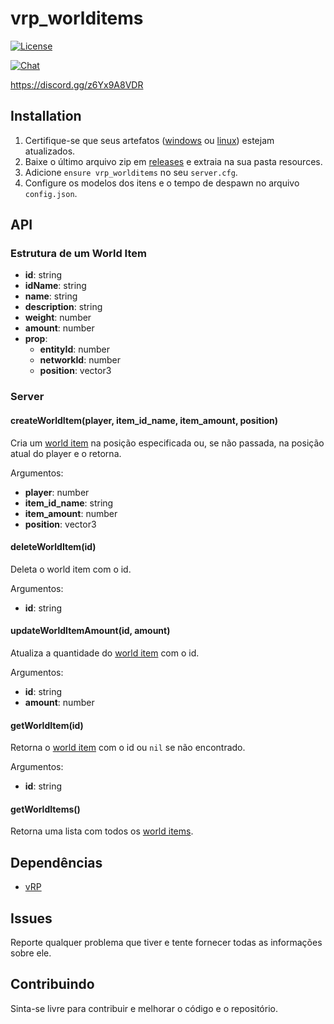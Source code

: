 # vrp_worlditems

<p>
    <a href="https://github.com/jaimeadf/vrp_worlditems/blob/main/LICENSE">
        <img src="https://img.shields.io/badge/License-MIT-blue.svg" alt="License">
    </a>
</p>

<p>
    <a href="https://discord.gg/z6Yx9A8VDR">
        <img src="https://discordapp.com/api/guilds/514185816315265068/widget.png?style=banner2" alt="Chat">
    </a>
</p>

https://discord.gg/z6Yx9A8VDR

## Installation

1. Certifique-se que seus artefatos ([windows](https://runtime.fivem.net/artifacts/fivem/build_server_windows/master) ou [linux](https://runtime.fivem.net/artifacts/fivem/build_proot_linux/master)) estejam atualizados.
2. Baixe o último arquivo zip em [releases](https://github.com/jaimeadf/vrp_worlditems/releases) e extraia na sua pasta resources.
3. Adicione `ensure vrp_worlditems` no seu `server.cfg`.
4. Configure os modelos dos itens e o tempo de despawn no arquivo `config.json`.

## API

### Estrutura de um World Item
* **id**: string
* **idName**: string
* **name**: string
* **description**: string
* **weight**: number
* **amount**: number
* **prop**:
    * **entityId**: number
    * **networkId**: number
    * **position**: vector3

### Server

#### createWorldItem(player, item_id_name, item_amount, position)
Cria um [world item](#estrutura-de-um-world-item) na posição especificada ou, se não passada, na posição atual do player e o retorna.

Argumentos:
* **player**: number
* **item_id_name**: string
* **item_amount**: number
* **position**: vector3

#### deleteWorldItem(id)
Deleta o world item com o id.

Argumentos:
* **id**: string

#### updateWorldItemAmount(id, amount)
Atualiza a quantidade do [world item](#estrutura-de-um-world-item) com o id.

Argumentos:
* **id**: string
* **amount**: number

#### getWorldItem(id)
Retorna o [world item](#estrutura-de-um-world-item) com o id ou `nil` se não encontrado.

Argumentos:
* **id**: string

#### getWorldItems()
Retorna uma lista com todos os [world items](#estrutura-de-um-world-item).

## Dependências
* [vRP](https://github.com/ImagicTheCat/vRP/tree/1.0)

## Issues

Reporte qualquer problema que tiver e tente fornecer todas as informações sobre ele.

## Contribuindo

Sinta-se livre para contribuir e melhorar o código e o repositório.
